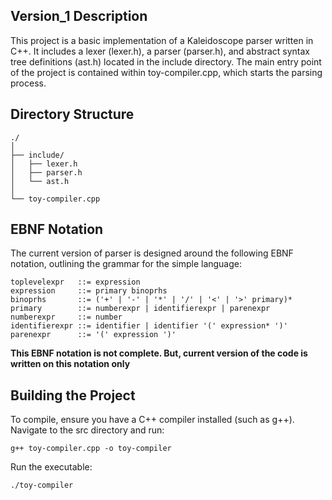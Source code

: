 ## Version_1 Description

This project is a basic implementation of a Kaleidoscope parser written in C++. It includes a lexer (lexer.h), a parser (parser.h), and abstract syntax tree definitions (ast.h) located in the include directory. The main entry point of the project is contained within toy-compiler.cpp, which starts the parsing process.


## Directory Structure

```
./
│
├── include/
│   ├── lexer.h
│   ├── parser.h
│   └── ast.h
│
└── toy-compiler.cpp
```

## EBNF Notation

The current version of parser is designed around the following EBNF notation, outlining the grammar for the simple language:

```
toplevelexpr   ::= expression
expression     ::= primary binoprhs
binoprhs       ::= ('+' | '-' | '*' | '/' | '<' | '>' primary)*
primary        ::= numberexpr | identifierexpr | parenexpr
numberexpr     ::= number
identifierexpr ::= identifier | identifier '(' expression* ')'
parenexpr      ::= '(' expression ')'
```
**This EBNF notation is not complete. But, current version of the code is written on this notation only**


## Building the Project

To compile, ensure you have a C++ compiler installed (such as g++). Navigate to the src directory and run:

```
g++ toy-compiler.cpp -o toy-compiler
```

Run the executable:

```
./toy-compiler
```

